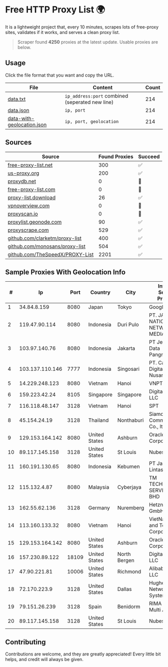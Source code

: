 
# Free HTTP Proxy List 🌍

It is a lightweight project that, every 10 minutes, scrapes lots of free-proxy sites, validates if it works, and serves a clean proxy list.


> Scraper found **4250** proxies at the latest update. Usable proxies are below.

## Usage

Click the file format that you want and copy the URL.


|File|Content|Count|
|----|-------|-----|
|[data.txt](https://raw.githubusercontent.com/themiralay/Proxy-List-World/master/data.txt)|`ip_address:port` combined (seperated new line)|214|
|[data.json](https://raw.githubusercontent.com/themiralay/Proxy-List-World/master/data.json)|`ip, port`|214|
|[data-with-geolocation.json](https://raw.githubusercontent.com/themiralay/Proxy-List-World/master/data-with-geolocation.json)|`ip, port, geolocation`|214|

## Sources

|Source|Found Proxies|Succeed|
|------|-------------|-------|
|[free-proxy-list.net](https://free-proxy-list.net)|300|✅|
|[us-proxy.org](https://www.us-proxy.org)|200|✅|
|[proxydb.net](http://proxydb.net)|0|🚫|
|[free-proxy-list.com](https://free-proxy-list.com/?page=&port=&type%5B%5D=http&type%5B%5D=https&up_time=0&search=Search)|0|🚫|
|[proxy-list.download](https://www.proxy-list.download/HTTP)|26|✅|
|[vpnoverview.com](https://vpnoverview.com/privacy/anonymous-browsing/free-proxy-servers)|0|🚫|
|[proxyscan.io](https://www.proxyscan.io)|0|🚫|
|[proxylist.geonode.com](https://proxylist.geonode.com/api/proxy-list?limit=300&page=1&sort_by=lastChecked&sort_type=desc&protocols=http,https)|90|✅|
|[proxyscrape.com](https://api.proxyscrape.com/v2/?request=displayproxies&protocol=http&timeout=10000&country=all&ssl=all&anonymity=all)|529|✅|
|[github.com/clarketm/proxy-list](https://raw.githubusercontent.com/clarketm/proxy-list/master/proxy-list-raw.txt)|400|✅|
|[github.com/monosans/proxy-list](https://raw.githubusercontent.com/monosans/proxy-list/main/proxies/http.txt)|504|✅|
|[github.com/TheSpeedX/PROXY-List](https://raw.githubusercontent.com/TheSpeedX/PROXY-List/master/http.txt)|2201|✅|


## Sample Proxies With Geolocation Info

|#|Ip|Port|Country|City|Internet Service Provider|
|-|--|----|-------|----|-------------------------|
|1|34.84.8.159|8080|Japan|Tokyo|Google LLC|
|2|119.47.90.114|8080|Indonesia|Duri Pulo|PT. JAWA POS NATIONAL NETWORK MEDIALINK|
|3|103.97.140.76|8080|Indonesia|Jakarta|PT Jembatan Data Pangrango|
|4|103.137.110.146|7777|Indonesia|Singosari|PT. Capoeng Digital Nusantara|
|5|14.229.248.123|8080|Vietnam|Hanoi|VNPT|
|6|159.223.42.24|8105|Singapore|Singapore|DigitalOcean, LLC|
|7|116.118.48.147|3128|Vietnam|Hanoi|SPT|
|8|45.154.24.19|3128|Thailand|Nonthaburi|Siamdata Communication Co., ltd.|
|9|129.153.164.142|8080|United States|Ashburn|Oracle Corporation|
|10|89.117.145.158|3128|United States|St Louis|Nubes, LLC|
|11|160.191.130.65|8080|Indonesia|Kebumen|PT Jaringan Lintas Maritim|
|12|115.132.4.87|8080|Malaysia|Cyberjaya|TM TECHNOLOGY SERVICES SDN BHD|
|13|162.55.62.136|3128|Germany|Nuremberg|Hetzner Online GmbH|
|14|113.160.133.32|8080|Vietnam|Hanoi|VietNam Post and Telecom Corporation|
|15|129.153.164.142|8080|United States|Ashburn|Oracle Corporation|
|16|157.230.89.122|18109|United States|North Bergen|DigitalOcean, LLC|
|17|47.90.221.81|10006|United States|Richmond|Alibaba.com LLC|
|18|72.170.223.9|3128|United States|Dallas|Hughes Network Systems|
|19|79.151.26.239|3128|Spain|Benidorm|RIMA (Red IP Multi Acceso)|
|20|89.117.145.158|3128|United States|St Louis|Nubes, LLC|



## Contributing

Contributions are welcome, and they are greatly appreciated! Every
little bit helps, and credit will always be given.

